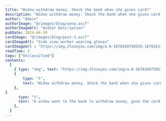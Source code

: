 ```yaml
---
title: "Widow withdraw money. Shock the bank when she gives card!"
description: "Widow withdraw money. Shock the bank when she gives card!"
author: "Admin"
authorImage: "@/images/blog/anna.avif"
authorImageAlt: "Avatar Description"
pubDate: 2024-04-19
cardImage: "@/images/blog/post-3.avif"
cardImageAlt: "Side view worker wearing gloves"
cardImageUrl : "https://img.2loveyou.com/img/a-A-1678260750535-1678262775643.jpg"
readTime: 2
tags: ["Unclassified"]
contents:
  [
    { type: "img", text: "https://img.2loveyou.com/img/a-A-1678260750535-1678262775643.jpg" },
    { 
        type: "t", 
        text: "Widow withdraw money. Shock the bank when she gives card!"
    },
{
      type: "t",
      text: "A widow went to the bank to withdraw money, gave the card to the bank employee, and said:\"girl, I will withdraw 500 yuan.\" The girl said: \"Please go to the ATM for less than 5000.\" The widow asked \"Why?\"\nThe employee said impatiently: \"It's the rule, just go away if you have nothing to do, there is still a line behind!\" Then threw the card to the widow.\nThe widow didn't say anything, and threw the card to him again: \"Help me take out all the money in it!\"\nAfter making inquiries, the employee shocked a lot, nodded and bowed quickly and said to the widow, \"I'm sorry, lady, you have a total of 350 million yuan in it. Our bank doesn't have that much cash right now. You should make an appointment to pick it up tomorrow.\"\nThe widow asked, \"How much can I take now?\"\nThe service staff said, \"Anything under 300,000 is fine.\"\nThe widow said, \"Then get 300,000 for me.\"\nThe employee immediately took out 300,000 yuan respectfully and handed it to the widow.\nThe widow took the money, counted out 500 yuan and put it in the bag.\nThen said to the employee, \"Save 299,500 yuan for me\"\nThe employee was shocked very much after hearing that...\nClient is the God"
    },
  ]
---
```

